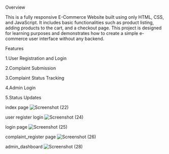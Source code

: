 Overview

This is a fully responsive E-Commerce Website built using only HTML, CSS, and JavaScript. It includes basic functionalities such as product listing, adding products to the cart, and a checkout page. This project is designed for learning purposes and demonstrates how to create a simple e-commerce user interface without any backend.

Features

1.User Registration and Login

2.Complaint Submission

3.Complaint Status Tracking

4.Admin Login

5.Status Updates

index page
![Screenshot (22)](https://github.com/user-attachments/assets/dd8a9f17-df82-44ed-a4d5-a99ec0b2560a)

user register login
![Screenshot (24)](https://github.com/user-attachments/assets/df840760-726a-4d8f-ac31-935865eea110)

login page
![Screenshot (25)](https://github.com/user-attachments/assets/e8b1ab9d-3d70-4eff-a2eb-0d69f1ec8420)

complaint_register page
![Screenshot (26)](https://github.com/user-attachments/assets/94a606de-f8c6-4fc7-a87b-e2079601b86b)

admin_dashboard
![Screenshot (28)](https://github.com/user-attachments/assets/9b98e97e-d7ac-4e4c-9df3-a72bf39997cf)




